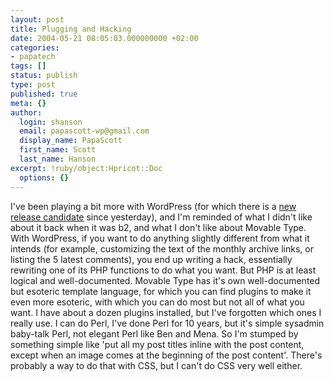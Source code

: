 ```yaml
---
layout: post
title: Plugging and Hacking
date: 2004-05-21 08:05:03.000000000 +02:00
categories:
- papatech
tags: []
status: publish
type: post
published: true
meta: {}
author:
  login: shanson
  email: papascott-wp@gmail.com
  display_name: PapaScott
  first_name: Scott
  last_name: Hanson
excerpt: !ruby/object:Hpricot::Doc
  options: {}
---
```

<p>I've been playing a bit more with WordPress (for which there is a <a title="WordPress Development Blog" href="http://wordpress.org/development/archives/2004/05/20/final-release-candidate/">new release candidate</a> since yesterday), and I'm reminded of what I didn't like about it back when it was b2, and what I don't like about Movable Type. With WordPress, if you want to do anything slightly different from  what it intends (for example, customizing the text of the monthly archive links, or listing the 5 latest comments), you end up writing a hack, essentially rewriting one of its PHP functions to do what you want. But PHP is at least logical and well-documented. Movable Type has it's own well-documented but esoteric template language, for which you can find plugins to make it even more esoteric, with which you can do most but not all of what you want. I have about a dozen plugins installed, but I've forgotten which ones I really use. I can do Perl, I've done Perl for 10 years, but it's simple sysadmin baby-talk Perl, not elegant Perl like Ben and Mena. So I'm stumped by something simple like 'put all my post titles inline with the post content, except when an image comes at the beginning of the post content'. There's probably a way to do that with CSS, but I can't do CSS very well either.</p>
